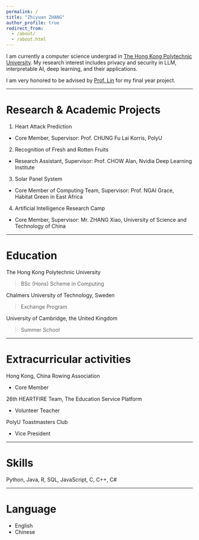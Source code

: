 ```yaml
---
permalink: /
title: "Zhiyuan ZHANG"
author_profile: true
redirect_from: 
  - /about/
  - /about.html
---
```


I am currently a computer science undergrad in [The Hong Kong Polytechnic University](https://www.polyu.edu.hk/). My research interest includes privacy and security in LLM, interpretable AI, deep learning, and their applications.

I am very honored to be advised by [Prof. Lin](https://wanyu-lin.github.io/) for my final year project.

---

# Research & Academic Projects
1. Heart Attack Prediction 					                                               
- Core Member, Supervisor: Prof. CHUNG Fu Lai Korris, PolyU 	

2. Recognition of Fresh and Rotten Fruits                                                                                      
- Research Assistant, Supervisor: Prof. CHOW Alan, Nvidia Deep Learning Institute	

3. Solar Panel System                                                                                                    
- Core Member of Computing Team, Supervisor: Prof. NGAI Grace, Habitat Green in East Africa

4. Artificial Intelligence Research Camp                                                                             
- Core Member, Supervisor: Mr. ZHANG Xiao, University of Science and Technology of China	 

---

# Education
The Hong Kong Polytechnic University
> BSc (Hons) Scheme in Computing

Chalmers University of Technology, Sweden   
> Exchange Program

University of Cambridge, the United Kingdom
> Summer School


---

# Extracurricular activities
Hong Kong, China Rowing Association                                                                                              
- Core Member 

26th HEARTFIRE Team, The Education Service Platform
- Volunteer Teacher

PolyU Toastmasters Club
- Vice President 

---

# Skills
Python, Java, R, SQL, JavaScript, C, C++, C#

---

# Language
- English 
- Chinese


